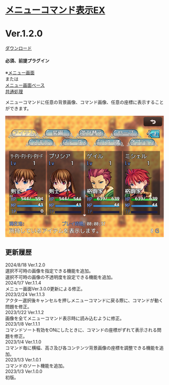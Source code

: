 # [メニューコマンド表示EX](https://raw.githubusercontent.com/nuun888/MZ/master/NUUN_MenuCommandEX.js)
# Ver.1.2.0
[ダウンロード](https://raw.githubusercontent.com/nuun888/MZ/master/NUUN_MenuCommandEX.js)
#### 必須、前提プラグイン
※[メニュー画面](https://github.com/nuun888/MZ/blob/master/README/MenuScreen_default.md)   
または  
[メニュー画面ベース](https://github.com/nuun888/MZ/blob/master/README/MenuScreen_default.md)   
[共通処理](https://github.com/nuun888/MZ/blob/master/README/Base.md)  

メニューコマンドに任意の背景画像、コマンド画像、任意の座標に表示することができます。  
  
![画像](img/MenuCommandEX1.png)   

## 更新履歴
2024/8/18 Ver.1.2.0  
選択不可時の画像を指定できる機能を追加。  
選択不可時の画像の不透明度を設定できる機能を追加。  
2024/1/7 Ver.1.1.4  
メニュー画面Ver.3.0.0更新による修正。  
2023/2/24 Ver.1.1.3  
アクター選択後キャンセルを押しメニューコマンドに戻る際に、コマンドが動く問題を修正。  
2023/1/22 Ver.1.1.2  
画像を全てメニューコマンド表示時に読み込むように修正。  
2023/1/8 Ver.1.1.1  
コマンドソート有効をONにしたときに、コマンドの座標がずれて表示される問題を修正。  
2023/1/4 Ver.1.1.0  
コマンド毎に横幅、高さ及び各コンテンツ背景画像の座標を調整できる機能を追加。  
2023/1/3 Ver.1.0.1  
コマンドのソート機能を追加。  
2023/1/3 Ver.1.0.0  
初版。  

